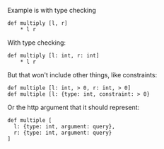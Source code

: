 Example is with type checking


    def multiply [l, r]
        * l r

With type checking:

    def multiply [l: int, r: int]
        * l r


But that won't include other things, like constraints:

    def multiple [l: int, > 0, r: int, > 0]
    def multiple [l: {type: int, constraint: > 0}


Or the http argument that it should represent:

    def multiple [
      l: {type: int, argument: query},
      r: {type: int, argument: query}
    ]
